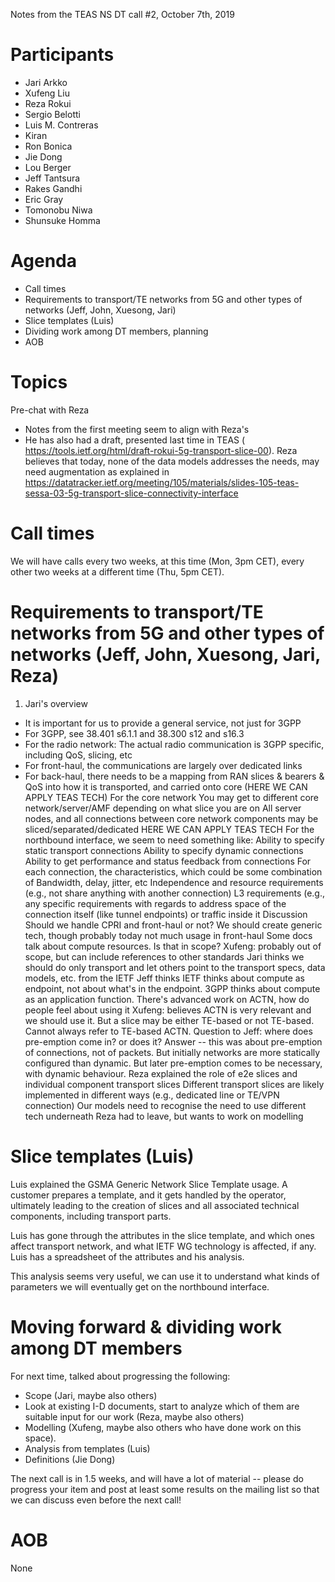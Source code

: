 Notes from the TEAS NS DT call #2, October 7th, 2019

Participants
========

* Jari Arkko
* Xufeng Liu
* Reza Rokui
* Sergio Belotti
* Luis M. Contreras
* Kiran
* Ron Bonica
* Jie Dong
* Lou Berger
* Jeff Tantsura
* Rakes Gandhi
* Eric Gray
* Tomonobu Niwa
* Shunsuke Homma

Agenda
=====

* Call times
* Requirements to transport/TE networks from 5G and other types of networks (Jeff, John, Xuesong, Jari)
* Slice templates (Luis)
* Dividing work among DT members, planning
* AOB

Topics
=====

Pre-chat with Reza
* Notes from the first meeting seem to align with Reza's 
* He has also had a draft, presented last time in TEAS (
https://tools.ietf.org/html/draft-rokui-5g-transport-slice-00). Reza believes that today, none of the data models addresses the needs, may need augmentation as explained in https://datatracker.ietf.org/meeting/105/materials/slides-105-teas-sessa-03-5g-transport-slice-connectivity-interface


Call times
=======

We will have calls every two weeks, at this time (Mon, 3pm CET), every other two weeks at a different time (Thu, 5pm CET).

Requirements to transport/TE networks from 5G and other types of networks (Jeff, John, Xuesong, Jari, Reza)
==========================================================================

1. Jari's overview

* It is important for us to provide a general service, not just for 3GPP
* For 3GPP, see 38.401 s6.1.1 and 38.300 s12 and s16.3
* For the radio network: The actual radio communication is 3GPP specific, including QoS, slicing, etc
* For front-haul, the communications are largely over dedicated links
* For back-haul, there needs to be a mapping from RAN slices & bearers & QoS into how it is transported, and carried onto core (HERE WE CAN APPLY TEAS TECH)
For the core network
You may get to different core network/server/AMF depending on what slice you are on
All server nodes, and all connections between core network components may be sliced/separated/dedicated
HERE WE CAN APPLY TEAS TECH
For the northbound interface, we seem to need something like:
Ability to specify static transport connections
Ability to specify dynamic connections
Ability to get performance and status feedback from connections
For each connection, the characteristics, which could be some combination of
Bandwidth, delay, jitter, etc
Independence and resource requirements (e.g., not share anything with another connection)
L3 requirements (e.g., any specific requirements with regards to address space of the connection itself (like tunnel endpoints) or traffic inside it
Discussion
Should we handle CPRI and front-haul or not?
We should create generic tech, though probably today not much usage in front-haul
Some docs talk about compute resources. Is that in scope?
Xufeng: probably out of scope, but can include references to other standards
Jari thinks we should do only transport and let others point to the transport specs, data models, etc. from the IETF
Jeff thinks IETF thinks about compute as endpoint, not about what's in the endpoint. 3GPP thinks about compute as an application function.
There's advanced work on ACTN, how do people feel about using it
Xufeng: believes ACTN is very relevant and we should use it. But a slice may be either TE-based or not TE-based. Cannot always refer to TE-based ACTN. 
Question to Jeff: where does pre-emption come in? or does it?
Answer -- this was about pre-emption of connections, not of packets. But initially networks are more statically configured than dynamic. But later pre-emption comes to be necessary, with dynamic behaviour.
Reza explained the role of e2e slices and individual component transport slices
Different transport slices are likely implemented in different ways (e.g., dedicated line or TE/VPN connection)
Our models need to recognise the need to use different tech underneath
Reza had to leave, but wants to work on modelling

Slice templates (Luis)
===============

Luis explained the GSMA Generic Network Slice Template usage. A customer prepares a template, and it gets handled by the operator, ultimately leading to the creation of slices and all associated technical components, including transport parts.

Luis has gone through the attributes in the slice template, and which ones affect transport network, and what IETF WG technology is affected, if any. Luis has a spreadsheet of the attributes and his analysis.

This analysis seems very useful, we can use it to understand what kinds of parameters we will eventually get on the northbound interface.

Moving forward & dividing work among DT members
====================================

For next time, talked about progressing the following:
* Scope (Jari, maybe also others)
* Look at existing I-D documents, start to analyze which of them are suitable input for our work (Reza, maybe also others)
* Modelling (Xufeng, maybe also others who have done work on this space).
* Analysis from templates (Luis)
* Definitions (Jie Dong)

The next call is in 1.5 weeks, and will have a lot of material -- please do progress your item and post at least some results on the mailing list so that we can discuss even before the next call!

AOB
===

None
